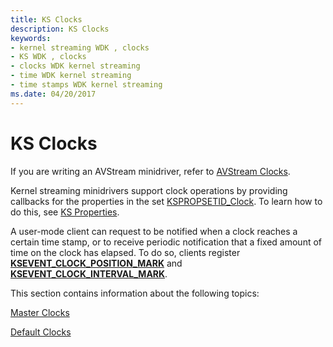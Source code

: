 ```yaml
---
title: KS Clocks
description: KS Clocks
keywords:
- kernel streaming WDK , clocks
- KS WDK , clocks
- clocks WDK kernel streaming
- time WDK kernel streaming
- time stamps WDK kernel streaming
ms.date: 04/20/2017
---
```


# KS Clocks





If you are writing an AVStream minidriver, refer to [AVStream Clocks](avstream-clocks.md).

Kernel streaming minidrivers support clock operations by providing callbacks for the properties in the set [KSPROPSETID\_Clock](./kspropsetid-clock.md). To learn how to do this, see [KS Properties](ks-properties.md).

A user-mode client can request to be notified when a clock reaches a certain time stamp, or to receive periodic notification that a fixed amount of time on the clock has elapsed. To do so, clients register [**KSEVENT\_CLOCK\_POSITION\_MARK**](./ksevent-clock-position-mark.md) and [**KSEVENT\_CLOCK\_INTERVAL\_MARK**](./ksevent-clock-interval-mark.md).

This section contains information about the following topics:

[Master Clocks](master-clocks.md)

[Default Clocks](default-clocks.md)

 

